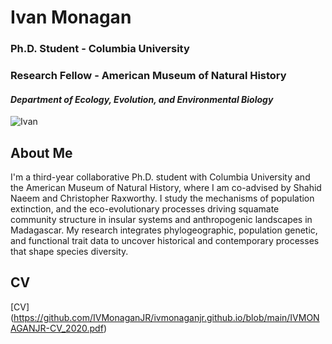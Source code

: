 # Ivan Monagan   

### Ph.D. Student - Columbia University
### Research Fellow - American Museum of Natural History
#### _Department of Ecology, Evolution, and Environmental Biology_

![Ivan](https://i1.wp.com/www.anoleannals.org/wp-content/uploads/2017/10/P7133009.jpg?ssl=1)


## About Me

I'm a third-year collaborative Ph.D. student with Columbia University and the American Museum of Natural History, where I am co-advised by Shahid Naeem and Christopher Raxworthy. I study the mechanisms of population extinction, and the eco-evolutionary processes driving squamate community structure in insular systems and anthropogenic landscapes in Madagascar. My research integrates phylogeographic, population genetic, and functional trait data to uncover historical and contemporary processes that shape species diversity. 


## CV
[CV] (https://github.com/IVMonaganJR/ivmonaganjr.github.io/blob/main/IVMONAGANJR-CV_2020.pdf)

